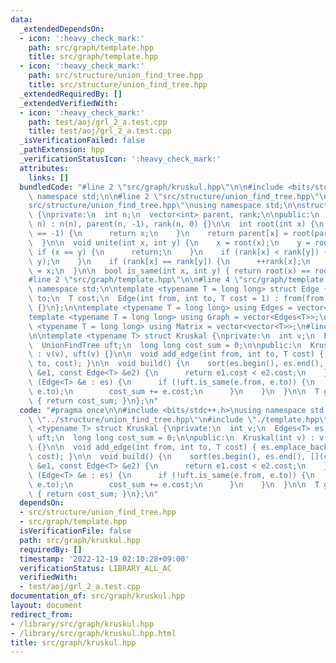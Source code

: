```yaml
---
data:
  _extendedDependsOn:
  - icon: ':heavy_check_mark:'
    path: src/graph/template.hpp
    title: src/graph/template.hpp
  - icon: ':heavy_check_mark:'
    path: src/structure/union_find_tree.hpp
    title: src/structure/union_find_tree.hpp
  _extendedRequiredBy: []
  _extendedVerifiedWith:
  - icon: ':heavy_check_mark:'
    path: test/aoj/grl_2_a.test.cpp
    title: test/aoj/grl_2_a.test.cpp
  _isVerificationFailed: false
  _pathExtension: hpp
  _verificationStatusIcon: ':heavy_check_mark:'
  attributes:
    links: []
  bundledCode: "#line 2 \"src/graph/kruskul.hpp\"\n\n#include <bits/stdc++.h>\nusing\
    \ namespace std;\n\n#line 2 \"src/structure/union_find_tree.hpp\"\n\n#line 4 \"\
    src/structure/union_find_tree.hpp\"\nusing namespace std;\n\nstruct UnionFindTree\
    \ {\nprivate:\n  int n;\n  vector<int> parent, rank;\n\npublic:\n  UnionFindTree(int\
    \ n) : n(n), parent(n, -1), rank(n, 0) {}\n\n  int root(int x) {\n    if (parent[x]\
    \ == -1) {\n      return x;\n    }\n    return parent[x] = root(parent[x]);\n\
    \  }\n\n  void unite(int x, int y) {\n    x = root(x);\n    y = root(y);\n   \
    \ if (x == y) {\n      return;\n    }\n    if (rank[x] < rank[y]) {\n      swap(x,\
    \ y);\n    }\n    if (rank[x] == rank[y]) {\n      ++rank[x];\n    }\n    parent[y]\
    \ = x;\n  }\n\n  bool is_same(int x, int y) { return root(x) == root(y); }\n};\n\
    #line 2 \"src/graph/template.hpp\"\n\n#line 4 \"src/graph/template.hpp\"\nusing\
    \ namespace std;\n\ntemplate <typename T = long long> struct Edge {\n  int from,\
    \ to;\n  T cost;\n  Edge(int from, int to, T cost = 1) : from(from), to(to), cost(cost)\
    \ {}\n};\n\ntemplate <typename T = long long> using Edges = vector<Edge<T>>;\n\
    template <typename T = long long> using Graph = vector<Edges<T>>;\n\ntemplate\
    \ <typename T = long long> using Matrix = vector<vector<T>>;\n#line 8 \"src/graph/kruskul.hpp\"\
    \n\ntemplate <typename T> struct Kruskal {\nprivate:\n  int v;\n  Edges<T> es;\n\
    \  UnionFindTree uft;\n  long long cost_sum = 0;\n\npublic:\n  Kruskal(int v)\
    \ : v(v), uft(v) {}\n\n  void add_edge(int from, int to, T cost) { es.emplace_back(from,\
    \ to, cost); }\n\n  void build() {\n    sort(es.begin(), es.end(), [](const Edge<T>\
    \ &e1, const Edge<T> &e2) {\n      return e1.cost < e2.cost;\n    });\n    for\
    \ (Edge<T> &e : es) {\n      if (!uft.is_same(e.from, e.to)) {\n        uft.unite(e.from,\
    \ e.to);\n        cost_sum += e.cost;\n      }\n    }\n  }\n\n  T get_cost_sum()\
    \ { return cost_sum; }\n};\n"
  code: "#pragma once\n\n#include <bits/stdc++.h>\nusing namespace std;\n\n#include\
    \ \"../structure/union_find_tree.hpp\"\n#include \"./template.hpp\"\n\ntemplate\
    \ <typename T> struct Kruskal {\nprivate:\n  int v;\n  Edges<T> es;\n  UnionFindTree\
    \ uft;\n  long long cost_sum = 0;\n\npublic:\n  Kruskal(int v) : v(v), uft(v)\
    \ {}\n\n  void add_edge(int from, int to, T cost) { es.emplace_back(from, to,\
    \ cost); }\n\n  void build() {\n    sort(es.begin(), es.end(), [](const Edge<T>\
    \ &e1, const Edge<T> &e2) {\n      return e1.cost < e2.cost;\n    });\n    for\
    \ (Edge<T> &e : es) {\n      if (!uft.is_same(e.from, e.to)) {\n        uft.unite(e.from,\
    \ e.to);\n        cost_sum += e.cost;\n      }\n    }\n  }\n\n  T get_cost_sum()\
    \ { return cost_sum; }\n};\n"
  dependsOn:
  - src/structure/union_find_tree.hpp
  - src/graph/template.hpp
  isVerificationFile: false
  path: src/graph/kruskul.hpp
  requiredBy: []
  timestamp: '2022-12-19 02:10:28+09:00'
  verificationStatus: LIBRARY_ALL_AC
  verifiedWith:
  - test/aoj/grl_2_a.test.cpp
documentation_of: src/graph/kruskul.hpp
layout: document
redirect_from:
- /library/src/graph/kruskul.hpp
- /library/src/graph/kruskul.hpp.html
title: src/graph/kruskul.hpp
---
```

